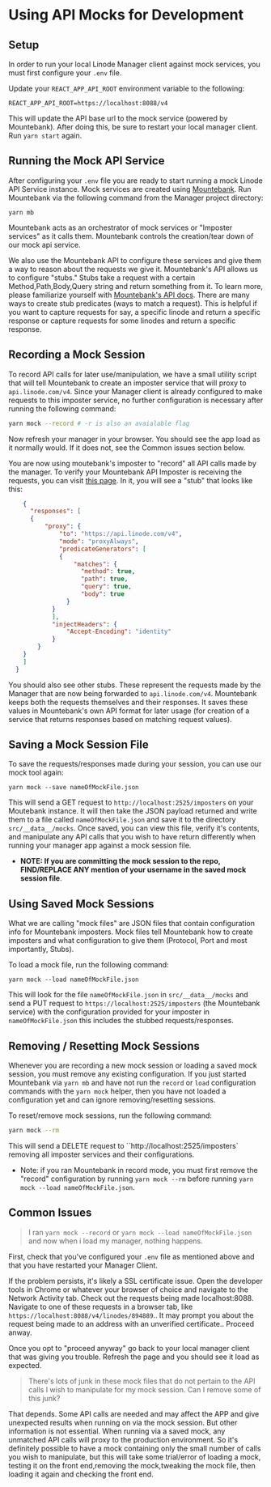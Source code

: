 # Using API Mocks for Development

## Setup

  In order to run your local Linode Manager client against mock services, you must first configure your `.env` file.

  Update your `REACT_APP_API_ROOT` environment variable to the following:

  ```
  REACT_APP_API_ROOT=https://localhost:8088/v4
  ```

  This will update the API base url to the mock service (powered by Mountebank). After doing this, be sure to restart your local manager client. Run `yarn start` again.

## Running the Mock API Service

  After configuring your `.env` file you are ready to start running a mock Linode API Service instance. Mock services are created using [Mountebank](http://mbtest.org). Run Mountebank via the following command from the Manager project directory:

  ```
  yarn mb
  ```


  Mountebank acts as an orchestrator of mock services or "Imposter services" as it calls them. Mountebank controls the creation/tear down of our mock api service.

  We also use the Mountebank API to configure these services and give them a way to reason about the requests we give it. Mountebank's API allows us to configure "stubs." Stubs take a request with a certain Method,Path,Body,Query string and return something from it. To learn more, please familiarize yourself with [Mountebank's API docs](http://www.mbtest.org/docs/api/overview). There are many ways to create stub predicates (ways to match a request). This is helpful if you want to capture requests for say, a specific linode and return a specific response or capture requests for some linodes and return a specific response.


## Recording a Mock Session

  To record API calls for later use/manipulation, we have a small utility script that will tell Mountebank to create an imposter service that will proxy to `api.linode.com/v4`. Since your Manager client is already configured to make requests to this imposter service, no further configuration is necessary after running the following command:

  ```bash
  yarn mock --record # -r is also an avaialable flag
  ```

  Now refresh your manager in your browser.  You should see the app load as it normally would. If it does not, see the Common issues section below.

  You are now using moutebank's imposter to "record" all API calls made by the manager. To verify your Mountebank API Imposter is receiving the requests, you can visit [this page](http://localhost:2525/imposters/8088). In it, you will see a "stub" that looks like this:

  ```JSON
      {
        "responses": [
        {
            "proxy": {
                "to": "https://api.linode.com/v4",
                "mode": "proxyAlways",
                "predicateGenerators": [
                {
                    "matches": {
                      "method": true,
                      "path": true,
                      "query": true,
                      "body": true
                  }
              }
              ],
              "injectHeaders": {
                  "Accept-Encoding": "identity"
              }
          }
      }
      ]
    }
  ```

  You should also see other stubs. These represent the requests made by the Manager that are now being forwarded to `api.linode.com/v4`. Mountebank keeps both the requests themselves and their responses. It saves these values in Mountebank's own API format for later usage (for creation of a service that returns responses based on matching request values).

## Saving a Mock Session File

  To save the requests/responses made during your session, you can use our mock tool again:

  ```
  yarn mock --save nameOfMockFile.json
  ```

  This will send a GET request to `http://localhost:2525/imposters` on your Moutebank instance. It will then take the JSON payload returned and write them to a file called `nameOfMockFile.json` and save it to the directory `src/__data__/mocks`. Once saved, you can view this file, verify it's contents, and manipulate any API calls that you wish to have return differently when running your manager app against a mock session file. 


  * **NOTE: If you are committing the mock session to the repo, FIND/REPLACE ANY mention of your username in the saved mock session file**. 

## Using Saved Mock Sessions

  What we are calling "mock files" are JSON files that contain configuration info for Mountebank imposters. Mock files tell Mountebank how to create imposters and what configuration to give them (Protocol, Port and most importantly, Stubs).

  To load a mock file, run the following command:

  ```
  yarn mock --load nameOfMockFile.json
  ```


  This will look for the file `nameOfMockFile.json` in `src/__data__/mocks` and send a PUT request to `https://localhost:2525/imposters` (the Mountebank service) with the configuration provided for your imposter in `nameOfMockFile.json` this includes the stubbed requests/responses.

## Removing / Resetting Mock Sessions

  Whenever you are recording a new mock session or loading a saved mock session, you must remove any existing configuration. If you just started Mountebank via `yarn mb` and have not run the `record` or `load` configuration commands with the `yarn mock` helper, then you have not loaded a configuration yet and can ignore removing/resetting sessions.

  To reset/remove mock sessions, run the following command:

  ```bash
  yarn mock --rm
  ```

  This will send a DELETE request to ``http://localhost:2525/imposters` removing all imposter services and their configurations.

  * Note: if you ran Mountebank in record mode, you must first remove the "record" configuration by running `yarn mock --rm` before running `yarn mock --load nameOfMockFile.json`. 


## Common Issues

> I ran `yarn mock --record` or `yarn mock --load nameOfMockFile.json` and now when i load my manager, nothing happens.

  First, check that you've configured your `.env` file as mentioned above and that you have restarted your Manager Client. 

  If the problem persists, it's likely a SSL certificate issue. Open the developer tools in Chrome or whatever your browser of choice and navigate to the Network Activity tab. Check out the requests being made localhost:8088. Navigate to one of these requests in a browser tab, like `https://localhost:8088/v4/linodes/894889`.. It may prompt you about the request being made to an address with an unverified certificate.. Proceed anway.

  Once you opt to "proceed anyway" go back to your local manager client that was giving you trouble. Refresh the page and you should see it load as expected.

> There's lots of junk in these mock files that do not pertain to the API calls I wish to manipulate for my mock session. Can I remove some of this junk?

That depends. Some API calls are needed and may affect the APP and give unexpected results when running on via the mock session. But other information is not essential. When running via a saved mock, any unmatched API calls will proxy to the production environment. So it's definitely possible to have a mock containing only the small number of calls you wish to manipulate, but this will take some trial/error of loading a mock, testing it on the front end,removing the mock,tweaking the mock file, then loading it again and checking the front end.